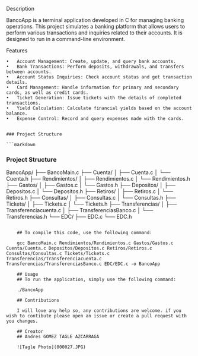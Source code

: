 Description

BancoApp is a terminal application developed in C for managing banking operations. This project simulates a banking platform that allows users to perform various transactions and inquiries related to their accounts. It is designed to run in a command-line environment.

Features

    •	Account Management: Create, update, and query bank accounts.
    •	Bank Transactions: Perform deposits, withdrawals, and transfers between accounts.
    •	Account Status Inquiries: Check account status and get transaction details.
    •	Card Management: Handle information for primary and secondary cards, as well as credit cards.
    •	Ticket Generation: Issue tickets with the details of completed transactions.
    •	Yield Calculation: Calculate financial yields based on the account balance.
    •	Expense Control: Record and query expenses made with the cards.


    ### Project Structure

    ```markdown

### Project Structure

BancoApp/
├── BancoMain.c
├── Cuenta/
│ ├── Cuenta.c
│ └── Cuenta.h
├── Rendimientos/
│ ├── Rendimientos.c
│ └── Rendimientos.h
├── Gastos/
│ ├── Gastos.c
│ └── Gastos.h
├── Depositos/
│ ├── Depositos.c
│ └── Depositos.h
├── Retiros/
│ ├── Retiros.c
│ └── Retiros.h
├── Consultas/
│ ├── Consultas.c
│ └── Consultas.h
├── Tickets/
│ ├── Tickets.c
│ └── Tickets.h
├── Transferencias/
│ ├── Transferenciacuenta.c
│ ├── TransferenciasBanco.c
│ └── Transferencias.h
└── EDC/
├── EDC.c
└── EDC.h
```

    ## To compile this code, use the following command:

    gcc BancoMain.c Rendimientos/Rendimientos.c Gastos/Gastos.c Cuenta/Cuenta.c Depositos/Depositos.c Retiros/Retiros.c Consultas/Consultas.c Tickets/Tickets.c Transferencias/Transferenciacuenta.c Transferencias/TransferenciasBanco.c EDC/EDC.c -o BancoApp

    ## Usage
    ## To run the application, simply use the following command:

    ./BancoApp

    ## Contributions

    I will love any help so, any contributions are welcome. if you wish to contibute please open an issue or create a pull request with you changes.

    ## Creator
    ## Andres GOMEZ TAGLE AZCARRAGA

    ![Tagle Photo](000027.JPG)
